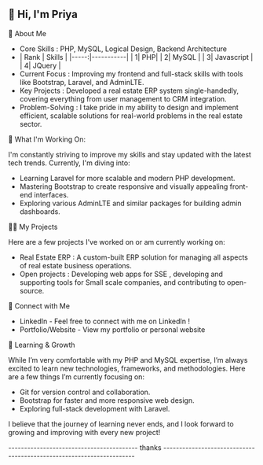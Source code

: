 ##   👋 Hi, I'm Priya
🚀 About Me
- Core Skills : PHP, MySQL, Logical Design, Backend Architecture
- | Rank | Skills |
|-----:|-----------|
|     1| PHP|
|     2| MySQL    |
|     3| Javascript       |
|     4| JQuery       |
- Current Focus : Improving my frontend and full-stack skills with tools like Bootstrap, Laravel, and AdminLTE.
- Key Projects : Developed a real estate ERP system single-handedly, covering everything from user management to CRM integration.
- Problem-Solving : I take pride in my ability to design and implement efficient, scalable solutions for real-world problems in the real estate sector.

💼 What I'm Working On: 

I'm constantly striving to improve my skills and stay updated with the latest tech trends. Currently, I'm diving into:
- Learning Laravel for more scalable and modern PHP development.
- Mastering Bootstrap to create responsive and visually appealing front-end interfaces.
- Exploring various AdminLTE and similar packages for building admin dashboards.

🧑‍💻 My Projects

Here are a few projects I've worked on or am currently working on:
- Real Estate ERP : A custom-built ERP solution for managing all aspects of real estate business operations.
- Open projects : Developing web apps  for SSE , developing and supporting tools for Small scale companies, and contributing to open-source.

🔗 Connect with Me

- LinkedIn - Feel free to connect with me on LinkedIn !
- Portfolio/Website - View my portfolio or personal website

🌱 Learning & Growth

While I’m very comfortable with my PHP and MySQL expertise, I’m always excited to learn new technologies, frameworks, and methodologies. Here are a few things I’m currently focusing on:
- Git for version control and collaboration.
- Bootstrap for faster and more responsive web design.
- Exploring full-stack development with Laravel.

I believe that the journey of learning never ends, and I look forward to growing and improving with every new project!

----------------------------------------- thanks ---------------------------------------------------------------------
<!--
**PriyaVakIT/priyaVakIT** is a ✨ _special_ ✨ repository because its `README.md` (this file) appears on your GitHub profile.

Here are some ideas to get you started:

- 🔭 I’m currently working on ...
- 🌱 I’m currently learning ...
- 👯 I’m looking to collaborate on ...
- 🤔 I’m looking for help with ...
- 💬 Ask me about ...
- 📫 How to reach me: ...
- 😄 Pronouns: ...
- ⚡ Fun fact: ...
-->
